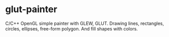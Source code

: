 # glut-painter
C/C++ OpenGL simple painter with GLEW, GLUT. Drawing lines, rectangles, circles, ellipses, free-form polygon. And fill shapes with colors.
